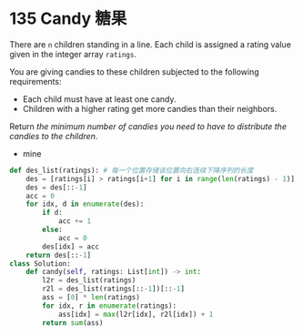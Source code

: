 # 135 Candy 糖果

There are `n` children standing in a line. Each child is assigned a rating value given in the integer array `ratings`.

You are giving candies to these children subjected to the following requirements:

- Each child must have at least one candy.
- Children with a higher rating get more candies than their neighbors.

Return *the minimum number of candies you need to have to distribute the candies to the children*.



* mine

```python
def des_list(ratings): # 每一个位置存储该位置向右连续下降序列的长度
    des = [ratings[i] > ratings[i+1] for i in range(len(ratings) - 1)] + [0]
    des = des[::-1]
    acc = 0
    for idx, d in enumerate(des):
        if d:
            acc += 1
        else:
            acc = 0
        des[idx] = acc
    return des[::-1]
class Solution:
    def candy(self, ratings: List[int]) -> int:
        l2r = des_list(ratings)
        r2l = des_list(ratings[::-1])[::-1]
        ass = [0] * len(ratings)
        for idx, r in enumerate(ratings):
            ass[idx] = max(l2r[idx], r2l[idx]) + 1
        return sum(ass)
```

